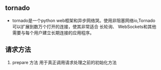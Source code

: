 ## tornado
* tornado是一个python web框架和异步网络哭。使用非阻塞网络io,Tornado 可以扩展到数万个打开的连接，使其非常适合 长轮询、 WebSockets和其他需要与每个用户建立长期连接的应用程序。

## 请求方法
1. prepare 方法 用于真正调用请求处理之前的初始化方法
